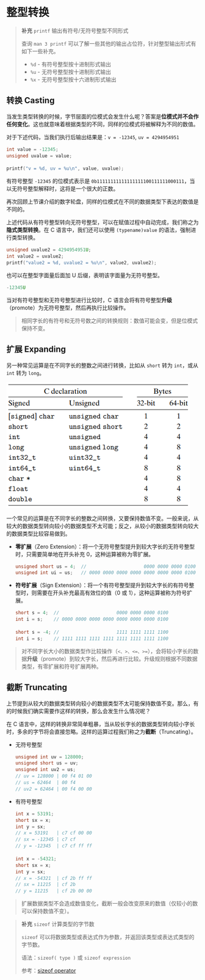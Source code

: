 # 整型转换

> **补充** `printf` 输出有符号/无符号整型不同形式
> 
> 查询 `man 3 printf` 可以了解一些其他的输出占位符，针对整型输出形式有如下一些补充。
> 
> - `%d` - 有符号整型按十进制形式输出
> - `%u` - 无符号整型按十进制形式输出
> - `%x` - 无符号整型按十六进制形式输出

## 转换 Casting

当发生类型转换的时候，字节层面的位模式会发生什么呢？答案是**位模式并不会作任何变化**。这也就意味着根据类型的不同，同样的位模式将被解释为不同的数值。

对于下述代码，当我们执行后输出结果是：`v = -12345`, `uv = 4294954951`

```C
int value = -12345;
unsigned uvalue = value;

printf("v = %d, uv = %u\n", value, uvalue);
```

有符号整型 `-12345` 的位模式表示是 `0b11111111111111111100111111000111`，当以无符号整型解释时，这将是一个很大的正数。

再次回顾上节课介绍的数字轮盘，同样的位模式在不同的数据类型下表达的数值是不同的。

上述代码从有符号整型转向无符号整型，可以在赋值过程中自动完成，我们称之为**隐式类型转换**。在 C 语言中，我们还可以使用 `(typename)value` 的语法，强制进行类型转换。

```c
unsigned uvalue2 = 4294954951U;
int value2 = uvalue2;
printf("value2 = %d, uvalue2 = %u\n", value2, uvalue2);
```

也可以在整型字面量后面加 U 后缀，表明该字面量为无符号整型。

```c
-12345U
```

当对有符号整型和无符号整型进行比较时，C 语言会将有符号整型**升级**（promote）为无符号整型，然后再执行比较操作。

> 相同字长的有符号和无符号数之间的转换规则：数值可能会变，但是位模式保持不变。

## 扩展 Expanding

另一种常见运算是在不同字长的整数之间进行转换，比如从 `short` 转为 `int`，或从 `int` 转为 `long`。

![](./assets/data-type-size.png)

一个常见的运算是在不同字长的整数之间转换，又要保持数值不变。一般来说，从较大的数据类型转向较小的数据类型不太可能；反之，从较小的数据类型转向较大的数据类型比较容易做到。

- **零扩展**（Zero Extension）：将一个无符号整型提升到较大字长的无符号整型时，只需要简单地在开头补充 0，这种运算被称为零扩展。

    ```c
    unsigned short us = 4;  //                     0000 0000 0000 0100
    unsigned int ui = us;   // 0000 0000 0000 0000 0000 0000 0000 0100
    ```

- **符号扩展**（Sign Extension）：将一个有符号整型提升到较大字长的有符号整型时，则需要在开头补充最高有效位的值（0 或 1），这种运算被称为符号扩展。

    ```c
    short s = 4;  //                     0000 0000 0000 0100
    int i = s;    // 0000 0000 0000 0000 0000 0000 0000 0100

    short s = -4; //                     1111 1111 1111 1100
    int i = s;    // 1111 1111 1111 1111 1111 1111 1111 1100
    ```

> 对不同字长大小的数据类型作比较操作（`<、>、<=、>=`），会将较小字长的数据**升级**（promote）到较大字长，然后再进行比较。升级规则根据不同数据类型，有零扩展和符号扩展两种。

## 截断 Truncating

上节提到从较大的数据类型转向较小的数据类型不太可能保持数值不变。那么，有的时候我们确实需要作这样的转换，那么会发生什么情况呢？

在 C 语言中，这样的转换非常简单粗暴，当从较长字长的数据类型转向较小字长时，多余的字节将会直接忽略。这样的运算过程我们称之为**截断**（Truncating）。

- 无符号整型

    ```c
    unsigned int uv = 128000;
    unsigned short us = uv;
    unsigned int uv2 = us;
    // uv = 128000 | 00 f4 01 00
    // us = 62464  | 00 f4
    // uv2 = 62464 | 00 f4 00 00
    ```
- 有符号整型

    ```c
    int x = 53191;
    short sx = x;
    int y = sx;
    // x = 53191   | c7 cf 00 00
    // sx = -12345 | c7 cf
    // y = -12345  | c7 cf ff ff

    int x = -54321;
    short sx = x;
    int y = sx;
    // x = -54321  | cf 2b ff ff
    // sx = 11215  | cf 2b
    // y = 11215   | cf 2b 00 00
    ```

> 扩展数据类型不会造成数值变化，截断一般会改变原来的数值（仅较小的数可以保持数值不变）。

>**补充** `sizeof` 计算类型的字节数
>
> `sizeof` 可以将数据类型或表达式作为参数，并返回该类型或表达式类型的字节数。
> 
> 语法：`sizeof( type )` 或 `sizeof expression`
> 
> 参考：[sizeof operator](https://en.cppreference.com/w/c/language/sizeof)
